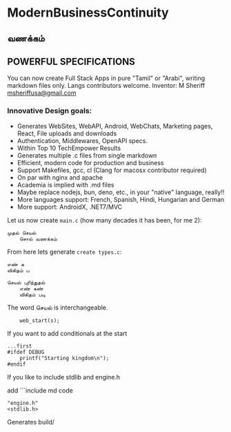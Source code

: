 # ModernBusinessContinuity

வணக்கம்
---

## POWERFUL SPECIFICATIONS

You can now create Full Stack Apps in pure "Tamil" or "Arabi", writing markdown files only. Langs contributors welcome.
Inventor: M Sheriff <msheriffusa@gmail.com>

### Innovative Design goals:
+ Generates WebSites, WebAPI, Android, WebChats, Marketing pages, React, File uploads and downloads
+ Authentication, Middlewares, OpenAPI specs.
+ Within Top 10 TechEmpower Results
+ Generates multiple .c files from single markdown
+ Efficient, modern code for production and business
+ Support Makefiles, gcc, cl (Clang for macosx contributor required)
+ On par with nginx and apache
+ Academia is implied with .md files
+ Maybe replace nodejs, bun, deno, etc., in your "native" language, really!!
+ More languages support: French, Spanish, Hindi, Hungarian and German
+ More support: AndroidX, .NET7/MVC

Let us now create `main.c` (how many decades it has been, for me 2):

```
முதல் செயல்
	சொல் வணக்கம்
```

From here lets generate `create types.c`:
```
எண் க
விகிதம் ப
```

```
செயல் புரிந்துதல்
	எண் கண்
	விகிதம் படி
```

The word செயல் is interchangeable.

```
	web_start(s);
```

If you want to add conditionals at the start
```
...first
#ifdef DEBUG
	printf("Starting kingdom\n");
#endif
```

If you like to include stdlib and engine.h

add ```include md code
```include
"engine.h"
<stdlib.h>
```

Generates build/

